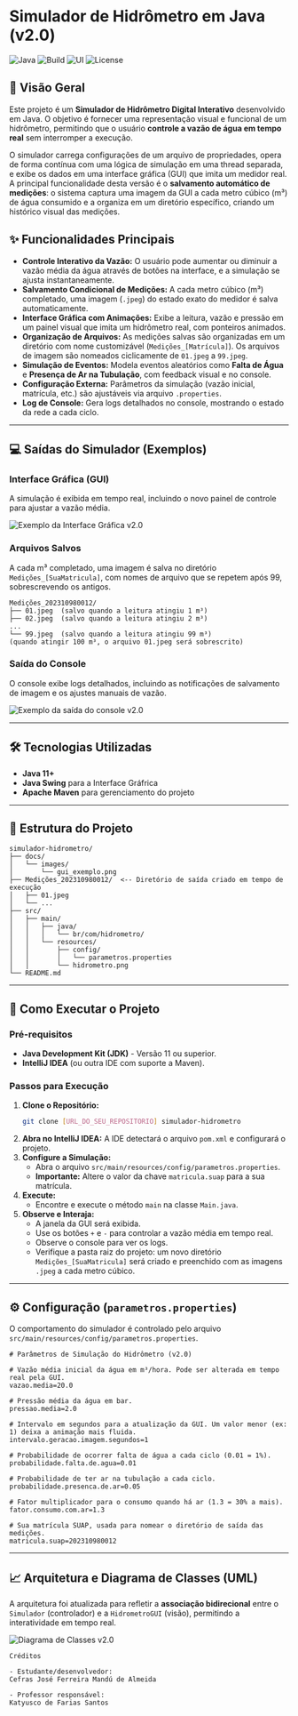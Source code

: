# Simulador de Hidrômetro em Java (v2.0)

![Java](https://img.shields.io/badge/Java-11%2B-blue?logo=java&logoColor=white) ![Build](https://img.shields.io/badge/Build-Maven-orange?logo=apache-maven&logoColor=white) ![UI](https://img.shields.io/badge/UI-Java%20Swing-red) ![License](https://img.shields.io/badge/License-MIT-yellow.svg)

## 📖 Visão Geral

Este projeto é um **Simulador de Hidrômetro Digital Interativo** desenvolvido em Java. O objetivo é fornecer uma representação visual e funcional de um hidrômetro, permitindo que o usuário **controle a vazão de água em tempo real** sem interromper a execução.

O simulador carrega configurações de um arquivo de propriedades, opera de forma contínua com uma lógica de simulação em uma thread separada, e exibe os dados em uma interface gráfica (GUI) que imita um medidor real. A principal funcionalidade desta versão é o **salvamento automático de medições**: o sistema captura uma imagem da GUI a cada metro cúbico (m³) de água consumido e a organiza em um diretório específico, criando um histórico visual das medições.

## ✨ Funcionalidades Principais

-   **Controle Interativo da Vazão:** O usuário pode aumentar ou diminuir a vazão média da água através de botões na interface, e a simulação se ajusta instantaneamente.
-   **Salvamento Condicional de Medições:** A cada metro cúbico (m³) completado, uma imagem (`.jpeg`) do estado exato do medidor é salva automaticamente.
-   **Interface Gráfica com Animações:** Exibe a leitura, vazão e pressão em um painel visual que imita um hidrômetro real, com ponteiros animados.
-   **Organização de Arquivos:** As medições salvas são organizadas em um diretório com nome customizável (`Medições_[Matrícula]`). Os arquivos de imagem são nomeados ciclicamente de `01.jpeg` a `99.jpeg`.
-   **Simulação de Eventos:** Modela eventos aleatórios como **Falta de Água** e **Presença de Ar na Tubulação**, com feedback visual e no console.
-   **Configuração Externa:** Parâmetros da simulação (vazão inicial, matrícula, etc.) são ajustáveis via arquivo `.properties`.
-   **Log de Console:** Gera logs detalhados no console, mostrando o estado da rede a cada ciclo.

---

## 💻 Saídas do Simulador (Exemplos)

### Interface Gráfica (GUI)

A simulação é exibida em tempo real, incluindo o novo painel de controle para ajustar a vazão média.

![Exemplo da Interface Gráfica v2.0](docs/images/gui_exemplo_v2.png)

### Arquivos Salvos

A cada m³ completado, uma imagem é salva no diretório `Medições_[SuaMatricula]`, com nomes de arquivo que se repetem após 99, sobrescrevendo os antigos.

```
Medições_202310980012/
├── 01.jpeg  (salvo quando a leitura atingiu 1 m³)
├── 02.jpeg  (salvo quando a leitura atingiu 2 m³)
...
└── 99.jpeg  (salvo quando a leitura atingiu 99 m³)
(quando atingir 100 m³, o arquivo 01.jpeg será sobrescrito)
```

### Saída do Console

O console exibe logs detalhados, incluindo as notificações de salvamento de imagem e os ajustes manuais de vazão.

![Exemplo da saída do console v2.0](docs/images/console_output_v2.png)

---

## 🛠️ Tecnologias Utilizadas

-   **Java 11+**
-   **Java Swing** para a Interface Gráfrica
-   **Apache Maven** para gerenciamento do projeto

---

## 📂 Estrutura do Projeto

```
simulador-hidrometro/
├── docs/
│   └── images/
│       └── gui_exemplo.png
├── Medições_202310980012/  <-- Diretório de saída criado em tempo de execução
│   ├── 01.jpeg
│   └── ...
├── src/
│   ├── main/
│   │   ├── java/
│   │   │   └── br/com/hidrometro/
│   │   └── resources/
│   │       ├── config/
│   │       │   └── parametros.properties
│   │       └── hidrometro.png
└── README.md
```

---

## 🚀 Como Executar o Projeto

### Pré-requisitos

-   **Java Development Kit (JDK)** - Versão 11 ou superior.
-   **IntelliJ IDEA** (ou outra IDE com suporte a Maven).

### Passos para Execução

1.  **Clone o Repositório:**
    ```bash
    git clone [URL_DO_SEU_REPOSITORIO] simulador-hidrometro
    ```
2.  **Abra no IntelliJ IDEA:** A IDE detectará o arquivo `pom.xml` e configurará o projeto.
3.  **Configure a Simulação:**
    -   Abra o arquivo `src/main/resources/config/parametros.properties`.
    -   **Importante:** Altere o valor da chave `matricula.suap` para a sua matrícula.
4.  **Execute:**
    -   Encontre e execute o método `main` na classe `Main.java`.
5.  **Observe e Interaja:**
    -   A janela da GUI será exibida.
    -   Use os botões `+` e `-` para controlar a vazão média em tempo real.
    -   Observe o console para ver os logs.
    -   Verifique a pasta raiz do projeto: um novo diretório `Medições_[SuaMatricula]` será criado e preenchido com as imagens `.jpeg` a cada metro cúbico.

---

## ⚙️ Configuração (`parametros.properties`)

O comportamento do simulador é controlado pelo arquivo `src/main/resources/config/parametros.properties`.

```properties
# Parâmetros de Simulação do Hidrômetro (v2.0)

# Vazão média inicial da água em m³/hora. Pode ser alterada em tempo real pela GUI.
vazao.media=20.0

# Pressão média da água em bar.
pressao.media=2.0

# Intervalo em segundos para a atualização da GUI. Um valor menor (ex: 1) deixa a animação mais fluida.
intervalo.geracao.imagem.segundos=1

# Probabilidade de ocorrer falta de água a cada ciclo (0.01 = 1%).
probabilidade.falta.de.agua=0.01

# Probabilidade de ter ar na tubulação a cada ciclo.
probabilidade.presenca.de.ar=0.05

# Fator multiplicador para o consumo quando há ar (1.3 = 30% a mais).
fator.consumo.com.ar=1.3

# Sua matrícula SUAP, usada para nomear o diretório de saída das medições.
matricula.suap=202310980012
```

---

## 📈 Arquitetura e Diagrama de Classes (UML)

A arquitetura foi atualizada para refletir a **associação bidirecional** entre o `Simulador` (controlador) e a `HidrometroGUI` (visão), permitindo a interatividade em tempo real.

![Diagrama de Classes v2.0](UML-Hidrometro-v2.png)

```
Créditos

- Estudante/desenvolvedor:
Cefras José Ferreira Mandú de Almeida

- Professor responsável:
Katyusco de Farias Santos
